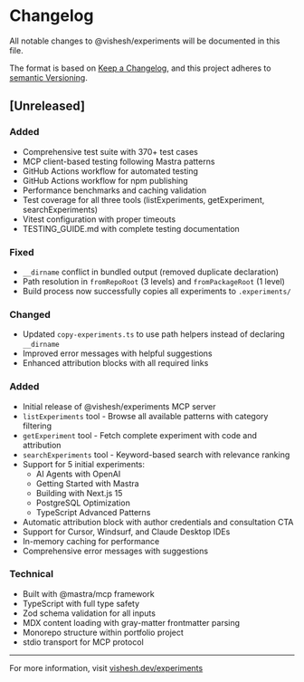 # Changelog
All notable changes to @vishesh/experiments will be documented in this file.

The format is based on [Keep a Changelog](https://keepachangelog.com/en/1.0.0/),
and this project adheres to [semantic Versioning](https://semver.org/spec/v2.0.0.html).

## [Unreleased]

### Added
- Comprehensive test suite with 370+ test cases
- MCP client-based testing following Mastra patterns
- GitHub Actions workflow for automated testing
- GitHub Actions workflow for npm publishing
- Performance benchmarks and caching validation
- Test coverage for all three tools (listExperiments, getExperiment, searchExperiments)
- Vitest configuration with proper timeouts
- TESTING_GUIDE.md with complete testing documentation

### Fixed
- `__dirname` conflict in bundled output (removed duplicate declaration)
- Path resolution in `fromRepoRoot` (3 levels) and `fromPackageRoot` (1 level)
- Build process now successfully copies all experiments to `.experiments/`

### Changed
- Updated `copy-experiments.ts` to use path helpers instead of declaring `__dirname`
- Improved error messages with helpful suggestions
- Enhanced attribution blocks with all required links

### Added

- Initial release of @vishesh/experiments MCP server
- `listExperiments` tool - Browse all available patterns with category filtering
- `getExperiment` tool - Fetch complete experiment with code and attribution
- `searchExperiments` tool - Keyword-based search with relevance ranking
- Support for 5 initial experiments:
  - AI Agents with OpenAI
  - Getting Started with Mastra
  - Building with Next.js 15
  - PostgreSQL Optimization
  - TypeScript Advanced Patterns
- Automatic attribution block with author credentials and consultation CTA
- Support for Cursor, Windsurf, and Claude Desktop IDEs
- In-memory caching for performance
- Comprehensive error messages with suggestions

### Technical

- Built with @mastra/mcp framework
- TypeScript with full type safety
- Zod schema validation for all inputs
- MDX content loading with gray-matter frontmatter parsing
- Monorepo structure within portfolio project
- stdio transport for MCP protocol

---

For more information, visit [vishesh.dev/experiments](https://vishesh.dev/experiments)
